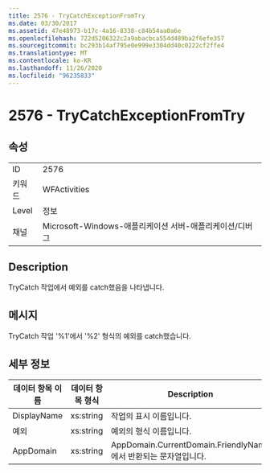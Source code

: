 ```yaml
---
title: 2576 - TryCatchExceptionFromTry
ms.date: 03/30/2017
ms.assetid: 47e48973-b17c-4a16-8338-c84b54aa0a6e
ms.openlocfilehash: 722d5206322c2a9abacbca554d489ba2f6efe357
ms.sourcegitcommit: bc293b14af795e0e999e3304dd40c0222cf2ffe4
ms.translationtype: MT
ms.contentlocale: ko-KR
ms.lasthandoff: 11/26/2020
ms.locfileid: "96235833"
---
```

# <a name="2576---trycatchexceptionfromtry"></a>2576 - TryCatchExceptionFromTry

## <a name="properties"></a>속성  
  
|||  
|-|-|  
|ID|2576|  
|키워드|WFActivities|  
|Level|정보|  
|채널|Microsoft-Windows-애플리케이션 서버-애플리케이션/디버그|  
  
## <a name="description"></a>Description  

 TryCatch 작업에서 예외를 catch했음을 나타냅니다.  
  
## <a name="message"></a>메시지  

 TryCatch 작업 '%1'에서 '%2' 형식의 예외를 catch했습니다.  
  
## <a name="details"></a>세부 정보  
  
|데이터 항목 이름|데이터 항목 형식|Description|  
|--------------------|--------------------|-----------------|  
|DisplayName|xs:string|작업의 표시 이름입니다.|  
|예외|xs:string|예외의 형식 이름입니다.|  
|AppDomain|xs:string|AppDomain.CurrentDomain.FriendlyName에서 반환되는 문자열입니다.|
